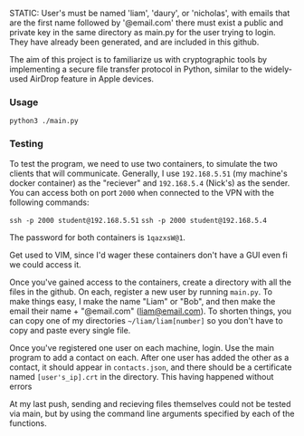 STATIC:
User's must be named 'liam', 'daury', or 'nicholas', with emails that are the first name followed by '@email.com' there must exist a public and private key in the same directory as main.py for the user trying to login. They have already been generated, and are included in this github.

The aim of this project is to familiarize us with cryptographic tools by implementing a secure file transfer protocol in Python, similar to the widely-used AirDrop feature in Apple devices.

### Usage
```python3 ./main.py```


### Testing
To test the program, we need to use two containers, to simulate the two clients that will communicate. Generally, I use ```192.168.5.51``` (my machine's docker container) as the "reciever" and ```192.168.5.4``` (Nick's) as the sender. You can access both on port ```2000``` when connected to the VPN with the following commands:

```ssh -p 2000 student@192.168.5.51```
```ssh -p 2000 student@192.168.5.4```

The password for both containers is ```1qazxsW@1```.

Get used to VIM, since I'd wager these containers don't have a GUI even fi we could access it.

Once you've gained access to the containers, create a directory with all the files in the github. On each, register a new user by running ```main.py```. To make things easy, I make the name "Liam" or "Bob", and then make the email their name + "@email.com" (liam@email.com). To shorten things, you can copy one of my directories ```~/liam/liam[number]``` so you don't have to copy and paste every single file.

Once you've registered one user on each machine, login. Use the main program to add a contact on each. After one user has added the other as a contact, it should appear in ```contacts.json```, and there should be a certificate named ```[user's_ip].crt``` in the directory. This having happened without errors 

At my last push, sending and recieving files themselves could not be tested via main, but by using the command line arguments specified by each of the functions.
